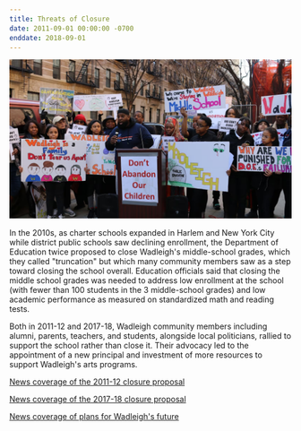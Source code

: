 ```yaml
---
title: Threats of Closure  
date: 2011-09-01 00:00:00 -0700
enddate: 2018-09-01 
---
```


![Wadleigh alumni, parents, students, and teachers rally in front of the school to oppose a 2018 proposal to close the middle school grades.](assets/timeline_img/RallyagainstClosure.jpg)

In the 2010s, as charter schools expanded in Harlem and New York City while district public schools saw declining enrollment, the Department of Education twice proposed to close Wadleigh's middle-school grades, which they called "truncation" but which many community members saw as a step toward closing the school overall. Education officials said that closing the middle school grades was needed to address low enrollment at the school (with fewer than 100 students in the 3 middle-school grades) and low academic performance as measured on standardized math and reading tests.

Both in 2011-12 and 2017-18, Wadleigh community members including alumni, parents, teachers, and students, alongside local politicians, rallied to support the school rather than close it. Their advocacy led to the appointment of a new principal and investment of more resources to support Wadleigh's arts programs.

[News coverage of the 2011-12 closure proposal](https://www.dnainfo.com/new-york/20120208/harlem/wadleigh-middle-school-will-not-close-as-planned-doe-announces/)

[News coverage of the 2017-18 closure proposal](https://www.chalkbeat.org/newyork/2018/4/23/21104862/wadleigh-middle-school-is-safe-for-now-after-harlem-community-rallied-to-stop-its-closure/#:~:text=Wadleigh%20middle%20school%20is%20safe%20%E2%80%94%20for%20now%20%E2%80%94%20after%20Harlem%20community,rallied%20to%20stop%20its%20closure&text=Supporters%20scored%20a%20partial%20victory,visual%20arts%20school%20in%20Harlem)

[News coverage of plans for Wadleigh's future](https://www.chalkbeat.org/newyork/2018/8/6/21105519/after-sparing-harlem-s-storied-wadleigh-middle-school-from-closure-richard-carranza-shakes-up-its-le/)
